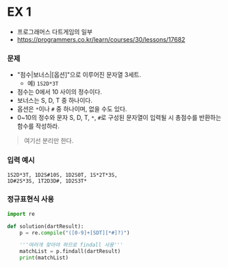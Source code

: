 # EX 1

- 프로그래머스 다트게임의 일부
- https://programmers.co.kr/learn/courses/30/lessons/17682

### 문제

- "점수|보너스|[옵션]"으로 이루어진 문자열 3세트.
  - 예) `1S2D*3T`
- 점수는 0에서 10 사이의 정수이다.
- 보너스는 S, D, T 중 하나이다.
- 옵션은 `*`이나 `#` 중 하나이며, 없을 수도 있다.
- 0~10의 정수와 문자 S, D, T, `*`, `#`로 구성된 문자열이 입력될 시 총점수를 반환하는 함수를 작성하라.

> 여기선 분리만 한다.

### 입력 예시

```
1S2D*3T, 1D2S#10S, 1D2S0T, 1S*2T*3S,
1D#2S*3S, 1T2D3D#, 1D2S3T*
```

### 정규표현식 사용

```python
import re

def solution(dartResult):
    p = re.compile("([0-9]+[SDT][*#]?)")

    '''여러개 찾아야 하므로 findall 사용'''
    matchList = p.findall(dartResult)
    print(matchList)
```

